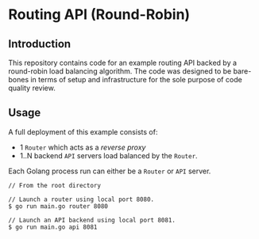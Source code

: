 # Routing API (Round-Robin)

## Introduction
This repository contains code for an example routing API backed by a round-robin load balancing algorithm. The code was designed to be bare-bones in terms of setup and infrastructure for the sole purpose of code quality review.


## Usage
A full deployment of this example consists of:
- 1 `Router` which acts as a _reverse proxy_
- 1..N backend `API` servers load balanced by the `Router`.

Each Golang process run can either be a `Router` or `API` server.

```golang
// From the root directory

// Launch a router using local port 8080.
$ go run main.go router 8080

// Launch an API backend using local port 8081.
$ go run main.go api 8081
```

